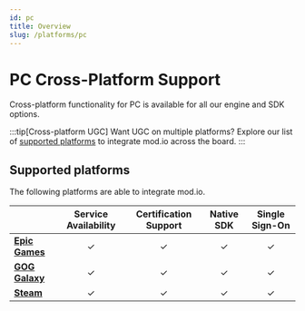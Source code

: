 ```yaml
---
id: pc
title: Overview
slug: /platforms/pc
---
```


# PC Cross-Platform Support

Cross-platform functionality for PC is available for all our engine and SDK options.

:::tip[Cross-platform UGC]
Want UGC on multiple platforms? Explore our list of [supported platforms](/getting-started#expand-with-cross-platform-functionality) to integrate mod.io across the board.
:::

## Supported platforms

The following platforms are able to integrate mod.io.

|      | **Service Availability** | **Certification Support** | **Native SDK** | **Single Sign-On** |
|------|:----:|:----:|:----:|:----:|
| **[Epic Games](/platforms/epic/authentication)**        | ✓ | ✓ | ✓ | ✓ |
| **[GOG Galaxy](/platforms/gog/authentication)**   | ✓ | ✓ | ✓ | ✓ |
| **[Steam](/platforms/steam/authentication)**   | ✓ | ✓ | ✓ | ✓ |

